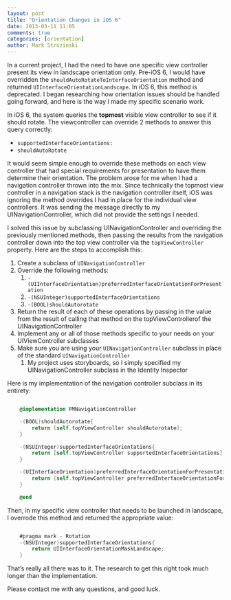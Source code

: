```yaml
---
layout: post
title: "Orientation Changes in iOS 6"
date: 2013-03-11 11:05
comments: true
categories: [orientation]
author: Mark Struzinski
---
```



In a current project, I had the need to have one specific view controller present its view in landscape orientation only. Pre-iOS 6, I would have overridden the `shouldAutoRotateToInterfaceOrientation` method and returned `UIInterfaceOrientationLandscape`. In iOS 6, this method is deprecated. I began researching how orientation issues should be handled going forward, and here is the way I made my specific scenario work.

<!-- more -->

In iOS 6, the system queries the **topmost** visible view controller to see if it should rotate. The viewcontroller can override 2 methods to answer this query correctly:

* `supportedInterfaceOrientations:`
* `shouldAutoRotate`

It would seem simple enough to override these methods on each view controller that had special requirements for presentation to have them determine their orientation. The problem arose for me when I had a navigation controller thrown into the mix. Since technically the topmost view controller in a navigation stack is the navigation controller itself, iOS was ignoring the method overrides I had in place for the individual view controllers. It was sending the message directly to my UINavigationController, which did not provide the settings I needed.

I solved this issue by subclassing UINavigationController and overriding the previously mentioned methods, then passing the results from the navigation controller down into the top view controller via the `topViewController` property. Here are the steps to accomplish this:

1. Create a subclass of `UINavigationController`
2. Override the following methods:
	1. `-(UIInterfaceOrientation)preferredInterfaceOrientationForPresentation`
	2. `-(NSUInteger)supportedInterfaceOrientations`
	3. `-(BOOL)shouldAutorotate`
3. Return the result of each of these operations by passing in the value from the result of calling that method on the topViewControllerof the UINavigationController
4. Implement any or all of those methods specific to your needs on your UIViewController subclasses
5. Make sure you are using your `UINavigationController` subclass in place of the standard `UINavigationController`
	1. My project uses storyboards, so I simply specified my UINavigationController subclass in the Identity Inspector

Here is my implementation of the navigation controller subclass in its entirety:

``` objective-c UINavigationController Subclass

	@implementation FMNavigationController

	-(BOOL)shouldAutorotate{
    	return [self.topViewController shouldAutorotate];
	}

	-(NSUInteger)supportedInterfaceOrientations{
    	return [self.topViewController supportedInterfaceOrientations];
	}

	-(UIInterfaceOrientation)preferredInterfaceOrientationForPresentation{
    	return [self.topViewController preferredInterfaceOrientationForPresentation];
	}

	@end


```

Then, in my specific view controller that needs to be launched in landscape, I overrode this method and returned the appropriate value:

``` objective-c View Controller Method Overrides

	#pragma mark - Rotation
	-(NSUInteger)supportedInterfaceOrientations{
    	return UIInterfaceOrientationMaskLandscape;
	}

```

That’s really all there was to it. The research to get this right took much longer than the implementation. 

Please contact me with any questions, and good luck.
